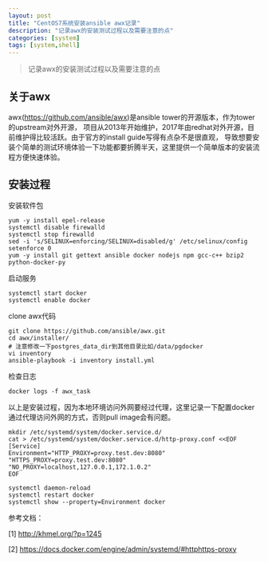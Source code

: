 ```yaml
---
layout: post
title: "CentOS7系统安装ansible awx记录"
description: "记录awx的安装测试过程以及需要注意的点"
categories: [system]
tags: [system,shell]
---
```


> 记录awx的安装测试过程以及需要注意的点


## 关于awx

awx(https://github.com/ansible/awx)是ansible tower的开源版本，作为tower的upstream对外开源，
项目从2013年开始维护，2017年由redhat对外开源，目前维护得比较活跃。由于官方的install guide写得有点杂不是很直观，
导致想要安装个简单的测试环境体验一下功能都要折腾半天，这里提供一个简单版本的安装流程方便快速体验。

## 安装过程

安装软件包

```
yum -y install epel-release
systemctl disable firewalld
systemctl stop firewalld
sed -i 's/SELINUX=enforcing/SELINUX=disabled/g' /etc/selinux/config
setenforce 0
yum -y install git gettext ansible docker nodejs npm gcc-c++ bzip2 python-docker-py
```
启动服务

```
systemctl start docker
systemctl enable docker
```

clone awx代码

```
git clone https://github.com/ansible/awx.git
cd awx/installer/
# 注意修改一下postgres_data_dir到其他目录比如/data/pgdocker
vi inventory
ansible-playbook -i inventory install.yml
```

检查日志

```
docker logs -f awx_task
```

以上是安装过程，因为本地环境访问外网要经过代理，这里记录一下配置docker通过代理访问外网的方式，否则pull image会有问题。

```
mkdir /etc/systemd/system/docker.service.d/
cat > /etc/systemd/system/docker.service.d/http-proxy.conf <<EOF
[Service]
Environment="HTTP_PROXY=proxy.test.dev:8080" "HTTPS_PROXY=proxy.test.dev:8080" "NO_PROXY=localhost,127.0.0.1,172.1.0.2"
EOF

systemctl daemon-reload
systemctl restart docker
systemctl show --property=Environment docker
```




参考文档：

[1] http://khmel.org/?p=1245

[2] https://docs.docker.com/engine/admin/systemd/#httphttps-proxy
